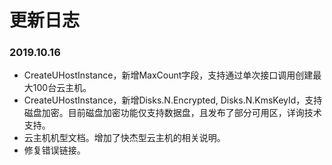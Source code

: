 # 更新日志

### 2019.10.16

- CreateUHostInstance，新增MaxCount字段，支持通过单次接口调用创建最大100台云主机。
- CreateUHostInstance，新增Disks.N.Encrypted, Disks.N.KmsKeyId，支持磁盘加密。目前磁盘加密功能仅支持数据盘，且发布了部分可用区，详询技术支持。
- 云主机机型文档。增加了快杰型云主机的相关说明。
- 修复错误链接。

